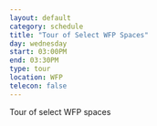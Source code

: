 ```yaml
---
layout: default
category: schedule
title: "Tour of Select WFP Spaces"
day: wednesday
start: 03:00PM
end: 03:30PM
type: tour
location: WFP
telecon: false
---
```


Tour of select WFP spaces
